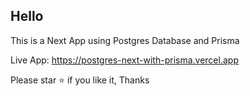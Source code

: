 ## Hello

This is a Next App using Postgres Database and Prisma

Live App: https://postgres-next-with-prisma.vercel.app

Please star ⭐ if you like it, Thanks
